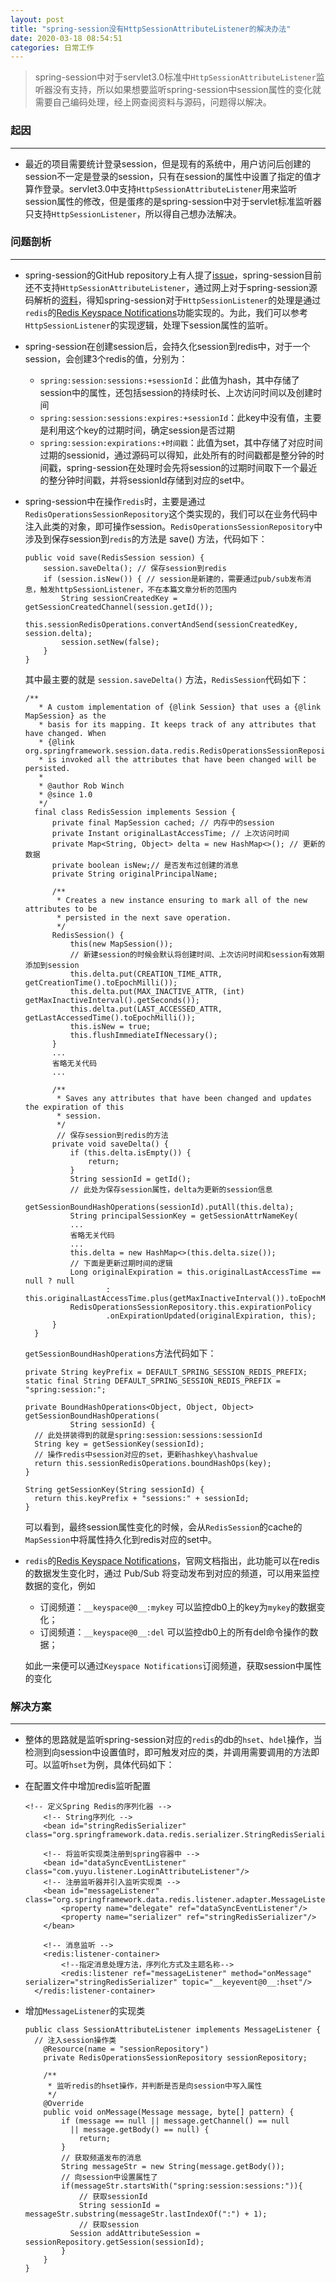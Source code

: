 ```yaml
---
layout: post
title: "spring-session没有HttpSessionAttributeListener的解决办法"
date: 2020-03-18 08:54:51
categories: 日常工作
---
```


> spring-session中对于servlet3.0标准中`HttpSessionAttributeListener`监听器没有支持，所以如果想要监听spring-session中session属性的变化就需要自己编码处理，经上网查阅资料与源码，问题得以解决。

<!-- more -->

### 起因

---

- 最近的项目需要统计登录session，但是现有的系统中，用户访问后创建的session不一定是登录的session，只有在session的属性中设置了指定的值才算作登录。servlet3.0中支持`HttpSessionAttributeListener`用来监听session属性的修改，但是蛋疼的是spring-session中对于servlet标准监听器只支持`HttpSessionListener`，所以得自己想办法解决。

### 问题剖析

---

- spring-session的GitHub repository上有人提了[issue](https://github.com/spring-projects/spring-session/issues/5)，spring-session目前还不支持`HttpSessionAttributeListener`，通过网上对于spring-session源码解析的[资料](https://www.cnblogs.com/lxyit/p/9719542.html)，得知spring-session对于`HttpSessionListener`的处理是通过`redis`的[Redis Keyspace Notifications](https://redis.io/topics/notifications)功能实现的。为此，我们可以参考`HttpSessionListener`的实现逻辑，处理下session属性的监听。
- spring-session在创建session后，会持久化session到redis中，对于一个session，会创建3个redis的值，分别为：
  - `spring:session:sessions:+sessionId`：此值为hash，其中存储了session中的属性，还包括session的持续时长、上次访问时间以及创建时间
  - `spring:session:sessions:expires:+sessionId`：此key中没有值，主要是利用这个key的过期时间，确定session是否过期
  - `spring:session:expirations:+时间戳`：此值为set，其中存储了对应时间过期的sessionid，通过源码可以得知，此处所有的时间戳都是整分钟的时间戳，spring-session在处理时会先将session的过期时间取下一个最近的整分钟时间戳，并将sessionId存储到对应的set中。

- spring-session中在操作`redis`时，主要是通过`RedisOperationsSessionRepository`这个类实现的，我们可以在业务代码中注入此类的对象，即可操作session。`RedisOperationsSessionRepository`中涉及到保存session到`redis`的方法是 save() 方法，代码如下：

  ```
  public void save(RedisSession session) {
      session.saveDelta(); // 保存session到redis
      if (session.isNew()) { // session是新建的，需要通过pub/sub发布消息，触发httpSessionListener，不在本篇文章分析的范围内
          String sessionCreatedKey = getSessionCreatedChannel(session.getId());
          this.sessionRedisOperations.convertAndSend(sessionCreatedKey, session.delta);
          session.setNew(false);
      }
  }
  ```

  其中最主要的就是 `session.saveDelta()` 方法，`RedisSession`代码如下：

  ```
  /**
  	 * A custom implementation of {@link Session} that uses a {@link MapSession} as the
  	 * basis for its mapping. It keeps track of any attributes that have changed. When
  	 * {@link org.springframework.session.data.redis.RedisOperationsSessionRepository.RedisSession#saveDelta()}
  	 * is invoked all the attributes that have been changed will be persisted.
  	 *
  	 * @author Rob Winch
  	 * @since 1.0
  	 */
  	final class RedisSession implements Session {
  		private final MapSession cached; // 内存中的session
  		private Instant originalLastAccessTime; // 上次访问时间
  		private Map<String, Object> delta = new HashMap<>(); // 更新的数据
  		private boolean isNew;// 是否发布过创建的消息
  		private String originalPrincipalName; 
  
  		/**
  		 * Creates a new instance ensuring to mark all of the new attributes to be
  		 * persisted in the next save operation.
  		 */
  		RedisSession() {
  			this(new MapSession());
  			// 新建session的时候会默认将创建时间、上次访问时间和session有效期添加到session
  			this.delta.put(CREATION_TIME_ATTR, getCreationTime().toEpochMilli());
  			this.delta.put(MAX_INACTIVE_ATTR, (int) getMaxInactiveInterval().getSeconds());
  			this.delta.put(LAST_ACCESSED_ATTR, getLastAccessedTime().toEpochMilli());
  			this.isNew = true;
  			this.flushImmediateIfNecessary();
  		}
   		...
   		省略无关代码
   		...
  
  		/**
  		 * Saves any attributes that have been changed and updates the expiration of this
  		 * session.
  		 */
  		 // 保存session到redis的方法
  		private void saveDelta() {
  			if (this.delta.isEmpty()) {
  				return;
  			}
  			String sessionId = getId();
  			// 此处为保存session属性，delta为更新的session信息
  			getSessionBoundHashOperations(sessionId).putAll(this.delta);
  			String principalSessionKey = getSessionAttrNameKey(
  			...
  			省略无关代码
  			...
  			this.delta = new HashMap<>(this.delta.size());
  			// 下面是更新过期时间的逻辑
  			Long originalExpiration = this.originalLastAccessTime == null ? null
  					: this.originalLastAccessTime.plus(getMaxInactiveInterval()).toEpochMilli();
  			RedisOperationsSessionRepository.this.expirationPolicy
  					.onExpirationUpdated(originalExpiration, this);
  		}
  	}
  ```

  `getSessionBoundHashOperations`方法代码如下：

  ```
  private String keyPrefix = DEFAULT_SPRING_SESSION_REDIS_PREFIX;
  static final String DEFAULT_SPRING_SESSION_REDIS_PREFIX = "spring:session:";
  
  private BoundHashOperations<Object, Object, Object> getSessionBoundHashOperations(
  			String sessionId) {
  	// 此处拼装得到的就是spring:session:sessions:sessionId
  	String key = getSessionKey(sessionId); 
  	// 操作redis中session对应的set，更新hashkey\hashvalue
  	return this.sessionRedisOperations.boundHashOps(key);
  }
  
  String getSessionKey(String sessionId) {
  	return this.keyPrefix + "sessions:" + sessionId;
  }
  ```

  可以看到，最终session属性变化的时候，会从`RedisSession`的cache的`MapSession`中将属性持久化到redis对应的set中。

- `redis`的[Redis Keyspace Notifications](https://redis.io/topics/notifications)，官网文档指出，此功能可以在redis的数据发生变化时，通过 Pub/Sub 将变动发布到对应的频道，可以用来监控数据的变化，例如

  - 订阅频道：`__keyspace@0__:mykey` 可以监控db0上的key为`mykey`的数据变化；
  - 订阅频道：`__keyspace@0__:del` 可以监控db0上的所有del命令操作的数据；

  如此一来便可以通过`Keyspace Notifications`订阅频道，获取session中属性的变化

### 解决方案

---

- 整体的思路就是监听spring-session对应的`redis`的db的`hset`、`hdel`操作，当检测到向session中设置值时，即可触发对应的类，并调用需要调用的方法即可。以监听`hset`为例，具体代码如下：

- 在配置文件中增加redis监听配置

  ```
  <!-- 定义Spring Redis的序列化器 -->
      <!-- String序列化 -->
      <bean id="stringRedisSerializer" class="org.springframework.data.redis.serializer.StringRedisSerializer"/>
  
      <!-- 将监听实现类注册到spring容器中 -->
      <bean id="dataSyncEventListener" class="com.yuyu.listener.LoginAttributeListener"/>
      <!-- 注册监听器并引入监听实现类 -->
      <bean id="messageListener" class="org.springframework.data.redis.listener.adapter.MessageListenerAdapter">
          <property name="delegate" ref="dataSyncEventListener"/>
          <property name="serializer" ref="stringRedisSerializer"/>
      </bean>
  
      <!-- 消息监听 -->
      <redis:listener-container>
          <!--指定消息处理方法，序列化方式及主题名称-->
          <redis:listener ref="messageListener" method="onMessage" serializer="stringRedisSerializer" topic="__keyevent@0__:hset"/>
  	</redis:listener-container> 
  ```

  

- 增加`MessageListener`的实现类

  ```
  public class SessionAttributeListener implements MessageListener {
  	// 注入session操作类
      @Resource(name = "sessionRepository")
      private RedisOperationsSessionRepository sessionRepository;
  
      /**
       * 监听redis的hset操作，并判断是否是向session中写入属性
       */
      @Override
      public void onMessage(Message message, byte[] pattern) {
          if (message == null || message.getChannel() == null 
          	|| message.getBody() == null) {
              return;
          }
          // 获取频道发布的消息
          String messageStr = new String(message.getBody());
          // 向session中设置属性了
          if(messageStr.startsWith("spring:session:sessions:")){
              // 获取sessionId
              String sessionId = messageStr.substring(messageStr.lastIndexOf(":") + 1);
              // 获取session
  			Session addAttributeSession = sessionRepository.getSession(sessionId);
          }
      }
  }
  ```

  